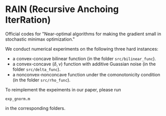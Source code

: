 # RAIN (Recursive Anchoing IterRation)

Official codes for "Near-optimal algorithms for making the gradient small in stochastic minimax optimization."

We conduct numerical experiments on the following three hard instances:
*  a convex-concave bilinear function (in the folder `src/bilinear_func`).
*  a convex-concave $(\delta,\nu)$ function with additive Guassian noise (in the folder `src/delta_func`). 
*  a nonconvex-nonconcave function under the comonotonicity condition (in the folder `src/rho_func`). 
 
To reimplement the expeiments in our paper, please run 
```
exp_gnorm.m
```
in the corresponding folders.
